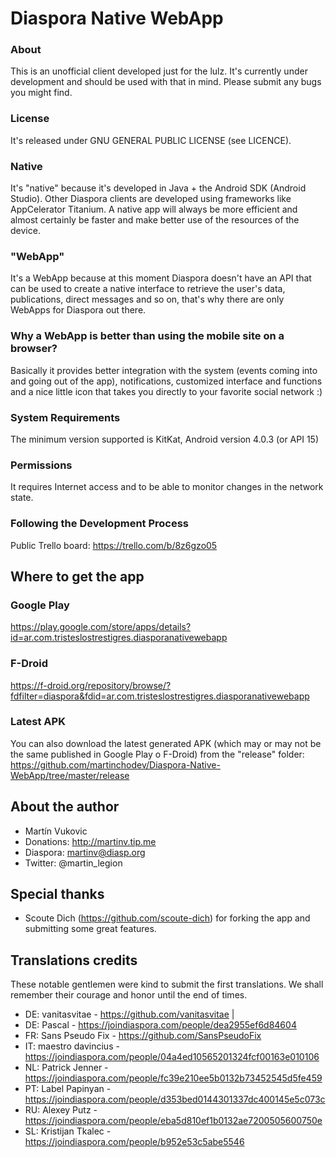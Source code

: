 # Diaspora Native WebApp

### About
This is an unofficial client developed just for the lulz.
It's currently under development and should be used with that in mind. Please submit any bugs you might find.

### License
It's released under GNU GENERAL PUBLIC LICENSE (see LICENCE).

### Native
It's "native" because it's developed in Java + the Android SDK (Android Studio).
Other Diaspora clients are developed using frameworks like AppCelerator Titanium. A native app will always be more efficient and 
almost certainly be faster and make better use of the resources of the device.

### "WebApp"
It's a WebApp because at this moment Diaspora doesn't have an API that can be used to create a native interface to retrieve the 
user's data, publications, direct messages and so on, that's why there are only WebApps for Diaspora out there.

### Why a WebApp is better than using the mobile site on a browser?
Basically it provides better integration with the system (events coming into and going out of the app), notifications, 
customized interface and functions and a nice little icon that takes you directly to your favorite social network :)

### System Requirements
The minimum version supported is KitKat, Android version 4.0.3 (or API 15)

### Permissions
It requires Internet access and to be able to monitor changes in the network state.

### Following the Development Process

Public Trello board: https://trello.com/b/8z6gzo05

## Where to get the app

### Google Play

https://play.google.com/store/apps/details?id=ar.com.tristeslostrestigres.diasporanativewebapp

### F-Droid

https://f-droid.org/repository/browse/?fdfilter=diaspora&fdid=ar.com.tristeslostrestigres.diasporanativewebapp

### Latest APK

You can also download the latest generated APK (which may or may not be the same published in Google Play o F-Droid) from the 
"release" folder:
https://github.com/martinchodev/Diaspora-Native-WebApp/tree/master/release

## About the author

- Martín Vukovic
- Donations: http://martinv.tip.me
- Diaspora:  martinv@diasp.org
- Twitter: @martin_legion

## Special thanks

- Scoute Dich (https://github.com/scoute-dich) for forking the app and submitting some great features.

## Translations credits

These notable gentlemen were kind to submit the first translations. 
We shall remember their courage and honor until the end of times.

- DE: vanitasvitae - https://github.com/vanitasvitae | 
- DE: Pascal - https://joindiaspora.com/people/dea2955ef6d84604
- FR: Sans Pseudo Fix - https://github.com/SansPseudoFix
- IT: maestro davincius - https://joindiaspora.com/people/04a4ed10565201324fcf00163e010106
- NL: Patrick Jenner - https://joindiaspora.com/people/fc39e210ee5b0132b73452545d5fe459
- PT: Label Papinyan - https://joindiaspora.com/people/d353bed0144301337dc400145e5c073c
- RU: Alexey Putz - https://joindiaspora.com/people/eba5d810ef1b0132ae7200505600750e
- SL: Kristijan Tkalec - https://joindiaspora.com/people/b952e53c5abe5546



